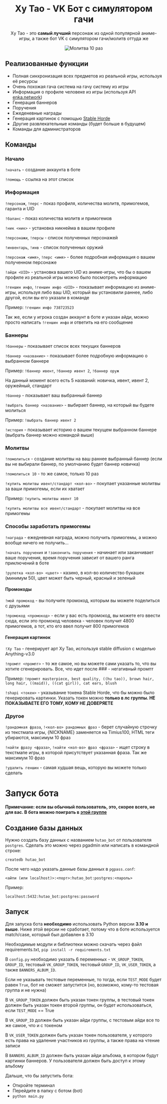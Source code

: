 <h1 align="center">Ху Тао - VK Бот с симулятором гачи</h1>

<p align="center">Ху Тао - это <strong>самый лучший</strong> персонаж из одной популярной аниме-игры, а также бот VK с симулятором гачи/молитв оттуда же</p>
<p align="center"><img alt="Молитва 10 раз" src="pictures/ten_wish_picture.png" /></p>

## Реализованные функции
- Полная синхронизация всех предметов из реальной игры, используя её ресурсы
- Очень похожая гача система на гачу систему из игры
- Информация о профиле человеке из игры (используя API [enka.network](https://enka.network/))
- Генерация баннеров
- Поручения
- Ежеденевные награды
- Генерация картинок с помощью [Stable Horde](https://stablehorde.net)
- Другие развлекательные команды (будет больше в будущем)
- Команды для администраторов

## Команды
### Начало
`!начать` - создание аккаунта в боте

`!помощь` - ссылка на этот список

### Информация
`!персонаж`, `!перс` - показ профиля, количества молитв, примогемов, гаранта и UID

`!баланс` - показ количества молитв и примогемов

`!ник <ник>` - установка никнейма в вашем профиле

`!персонажи`, `!персы` - список полученных персонажей

`!инвентарь`, `!инв` - список полученных оружий

`!персонаж <имя>`, `!перс <имя>` - более подробная информация о вашем полученном персонаже

`!айди <UID>` - установка вашего UID из аниме-игры, что бы о вашем профиле из реальной игры можно было посмотреть информацию

`!геншин инфо`, `!геншин инфо <UID>` - показывает информацию из аниме-игры, используя либо ваш UID, который вы установили раннее, либо другой, если вы его указали в команде

Пример: `!геншин инфо 738723523`

Так же, если у игрока создан аккаунт в боте и указан айди, можно просто написать `!геншин инфо` и ответить на его сообщение

### Баннеры
`!баннеры` - показывает список всех текущих баннеров

`!баннер <название>` - показывает более подробную информацию о выбранном баннере

Пример: `!баннер ивент`, `!баннер ивент 2`, `!баннер оруж`

На данный момент всего есть 5 названий: новичка, ивент, ивент 2, оружейный, стандарт

`!баннер` - показывает ваш выбранный баннер

`!выбрать баннер <название>` - выбирает баннер, на который вы будете молиться

Пример: `!выбрать баннер ивент 2`

`!история` - показывает историю о вашем текущем выбранном баннере (выбрать баннер можно командой выше)

### Молитвы
`!помолиться` - создание молитвы на ваш раннее выбранный баннер (если вы не выбирали баннер, по умолчанию будет баннер новичка)

`!помолиться 10` - то же самое, только 10 раз

`!купить молитвы ивент/стандарт <кол-во>` - покупает указанные молитвы за ваши примогемы, если их хватает

Пример: `!купить молитвы ивент 10`

`!купить молитвы все ивент/стандарт` - покупает молитвы на все примогемы

### Способы заработать примогемы
`!награда` - ежедневная награда, можно получить примогемы, а можно вообще ничего не получить...

`!начать поручения` и `!закончить поручения` - начинает или заканчивает ваше поручения, время поручения зависит от вашего ранга приключений в боте

`!рулетка <кол-во> <цвет>` - казино, в кол-во количество букашек (минимум 50), цвет может быть черный, красный и зеленый

#### Промокоды
`!мой промокод` - вы получите промокод, которым вы можете поделиться с друзьями

`!промокод <промокод>` - если у вас есть промокод, вы можете его ввести сюда, если это промокод человека - человек получит 4800 примогемов, а тот, кто его ввел получит 800 примогемов

#### Генерация картинок
`!Ху Тао` - генерирует арт Ху Тао, используя stable diffusion с моделью Anything-v3.0

`!промпт <промпт>` - то же самое, но вы можете сами указать то, что вы хотите сгенерировать. Все, что идет после ### - негативный промпт

Пример: `!промпт masterpiece, best quality, ((hu tao)), brown hair, long hair, ((maid)), ((cat girl)), cat ears, blush`

`!shapi <токен>` - указывание токена Stable Horde, что бы можно было генерировать картинки. Указать токен можно **только в лс группы. НЕ ПОКАЗЫВАЕТЕ ЕГО ТОМУ, КОМУ НЕ ДОВЕРЯЕТЕ**

### Другое
`!рандомная фраза`, `!<кол-во> рандомных фраз` - берет случайную строчку из текстмапа игры, {NICKNAME} заменяется на Timius100, HTML теги убираются, максимум 10 фраз

`!найти фразу <фраза>`, `!найти <кол-во> фраз <фраза>` - ищет строку в текстмапе игры, в которой присутствует указанная фраза. Так же максимум 10 фраз

`!удалить геншин` - самая худшая вещь, которую вы можете только сделать

# Запуск бота
**Примечание: если вы обычный пользователь, это, скорее всего, не для вас. В бота можно поиграть в [этой группе](https://vk.com/we_love_hu_tao)**
## Создание базы данных
Нужно создать базу данных с названием `hutao_bot` от пользователя `postgres`.
Сделать это можно через pgadmin или написать в командной строке:
```
createdb hutao_bot
```

После чего надо указать данные базы данных в `pgpass.conf`:
```
<айпи (или localhost)>:<порт>:hutao_bot:postgres:<пароль>
```

Пример:
```
localhost:5432:hutao_bot:postgres:password
```

## Запуск
Для запуска бота **необходимо** использовать Python версии **3.10 и выше**. Ниже этой версии не сработает, потому что в боте используется match/case, который был добавлен в 3.10

Необходимые модули и библиотеки можно скачать через файл requirements.txt, `pip install -r requirements.txt`

В `config.py` необходимо указать 6 переменных - `VK_GROUP_TOKEN`, `GROUP_ID`, тестовый `VK_GROUP_TOKEN`, тестовый `GROUP_ID`, `VK_USER_TOKEN`, а также `BANNERS_ALBUM_ID`.

Если не указывать тестовые переменные, то тогда, если `TEST_MODE` будет равен `True`, бот не сможет запустится (но, возможно, кому-то тестовая группа и не нужна)

В `VK_GROUP_TOKEN` должен быть указан токен группы, в тестовый токен должен быть указан токен второй группы, он будет использоваться, если `TEST_MODE` == True

В `VK_GROUP_ID` должен быть указан айди группы, с тестовым айди все то же самое, что и с токеном

В `VK_USER_TOKEN` должен быть указан токен пользователя, у которого есть права на удаление участников из группы, а также права на чтение записи

В `BANNERS_ALBUM_ID` должен быть указан айди альбома, в котором будут картинки баннеров. У пользователя должен быть доступ к этому альбому

Дальше, что бы запустить бота:
- Откройте терминал
- Перейдите в папку с ботом (bot)
- `python main.py`
